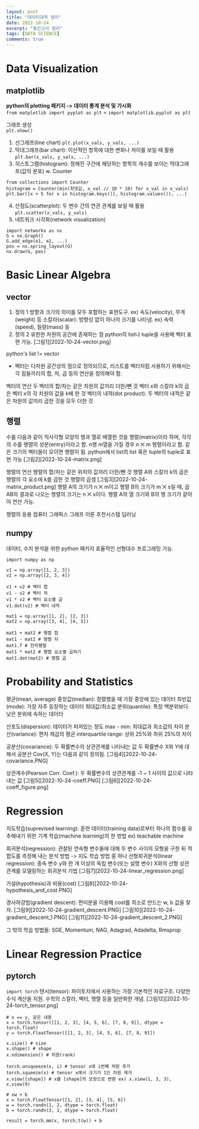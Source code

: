 ```yaml
---
layout: post
title: "데이터과학 정리"
date: 2022-10-24
excerpt: "중간고사 정리"
tags: [DATA SCIENCE]
comments: true
---
```


# Data Visualization
## matplotlib
**python의 plotting 패키지 -> 데이터 통계 분석 및 가시화**  
`from matplotlib import pyplot as plt` = `import matplotlib.pyplot as plt`  
  
그래프 생성  
`plt.show()`
1. 선그래프(line chart)
`plt.plot(x_vals, y_vals, ...)`  
2. 막대그래프(bar chart): 이산적인 항목에 대한 변화나 차이를 보일 때 활용
`plt.bar(x_vals, y_vals, ...)`  
3. 히스토그램(histogram): 정해진 구간에 해당하는 항목의 개수를 보이는 막대그래프(값의 분포)
w. Counter
```
from collections import Counter
histogram = Counter(min(최댓값, x_val // 10 * 10) for x_val in x_vals)
plt.bar([x + 5 for x in histogram.keys()], histogram.values()), ...)
```  
4. 산점도(scatterplot): 두 변수 간의 연관 관계를 보일 때 활용
`plt.scatter(x_vals, y_vals)`  
5. 네트워크 시각화(network visualization)
```
import networkx as nx
G = nx.Graph()
G.add_edge(e1, e2, ...)
pos = nx.spring_layout(G)
nx.draw(G, pos)
```  

# Basic Linear Algebra
## vector
1. 정의 1
방향과 크기의 의미를 모두 포함하는 표현도구. ex) 속도(velocity), 무게(weight) 등
스칼라(scalar): 방향성 없이 하나의 크기를 나타냄. ex) 속력(speed), 질량(mass) 등
2. 정의 2
유한한 차원의 공간에 존재하는 점
python의 list나 tuple을 사용해 벡터 표현 가능.
[그림1][2022-10-24-vector.png]

python's list != vector
* 벡터는 다차원 공간상의 점으로 정의되므로, 리스트를 벡터처럼 사용하기 위해서는 각 점들끼리의 합, 차, 곱 등의 연산을 정의해야 함.

벡터의 연산
두 벡터의 합/차는 같은 차원의 값끼리 더한/뺀 것
벡터 x와 스칼라 k의 곱은 벡터 x의 각 차원의 값을 k배 한 것
벡터의 내적(dot product): 두 벡터의 내적은 같은 차원의 값끼리 곱한 것을 모두 더한 것

## 행렬
수를 다음과 같이 직사각형 모양의 행과 열로 배열한 것을 행렬(matrix)이라 하며, 각각의 수를 행렬의 성분(entry)이라고 함.
n행 m열을 가질 경우 n ⨉ m 행렬이라고 함.
같은 크기의 벡터들이 모이면 행렬이 됨.
python에서 list의 list 혹은 tuple의 tuple로 표현 가능
[그림2][2022-10-24-matrix.png]

행렬의 연산
행렬의 합/차는 같은 위치의 값끼리 더한/뺀 것
행렬 A와 스칼라 k의 곱은 행렬의 각 요소에 k를 곱한 것
행렬의 곱셈
[그림3][2022-10-24-matrix_product.png]
행렬 A의 크기가 n ⨉ m이고 행렬 B의 크기가 m ⨉ s일 때, 곱 AB의 결과로 나오는 행렬의 크기는 n ⨉ s이다. 행렬 A의 열 크기와 B의 행 크기가 같아야 연산 가능.

행렬의 응용
컴퓨터 그래픽스
그래프 이론
추천시스템
딥러닝

## numpy
데이터, 수치 분석을 위한 python 패키지 효율적인 선형대수 프로그래밍 가능.
```
import numpy as np

v1 = np.array([1, 2, 3])
v2 = np.array([2, 3, 4])

v1 + v2 # 벡터 합
v1 - v2 # 벡터 차
v1 * v2 # 벡터 요소별 곱
v1.dot(v2) # 벡터 내적

mat1 = np.array([1, 2], [2, 3])
mat2 = np.array([3, 4], [4, 5])

mat1 + mat2 # 행렬 합
mat1 - mat2 # 행렬 차
mat1.T # 전치행렬
mat1 * mat2 # 행렬 요소별 곱하기
mat1.dot(mat2) # 행렬 곱
```  

# Probability and Statistics
평균(mean, average)
중앙값(median): 정렬했을 때 가장 중앙에 있는 데이터
최빈값(mode): 가장 자주 등장하는 데이터
최대값/최소값
분위(quantile): 특정 백분위보다 낮은 분위에 속하는 데이터

산포도(dispersion): 데이터가 퍼져있는 정도
max - min: 최대값과 최소값의 차이
분산(variance): 편차 제곱의 평균
interquartile range: 상위 25%와 하위 25%의 차이

공분산(covariance): 두 확률변수의 상관관계를 나타내는 값
두 확률변수 X와 Y에 대해서 공분산 Cov(X, Y)는 다음과 같이 정의됨.
[그림4][2022-10-24-covariance.PNG]

상관계수(Pearson Corr. Coef.): 두 확률변수의 상관관계를 -1 ~ 1 사이의 값으로 나타내는 값
[그림5][2022-10-24-coeff.PNG]
[그림6][2022-10-24-coeff_figure.png]

# Regression
지도학습(suprevised learning): 훈련 데이터(training data)로부터 하나의 함수를 유추해내기 위한 기계 학습(machine learning)의 한 방법 ex) teachable machine

회귀분석(regression): 관찰된 연속형 변수들에 대해 두 변수 사이의 모형을 구한 뒤 적합도를 측정해 내는 분석 방법 -> 지도 학습 방법 중 하나
선형회귀분석(linear regression): 종속 변수 y와 한 개 이상의 독립 변수(또는 설명 변수) X와의 선형 상관 관계를 모델링하는 회귀분석 기법
[그림7][2022-10-24-linear_regression.png]

가설(hypothesis)과 비용(cost)
[그림8][2022-10-24-hypothesis_and_cost.PNG]

경사하강법(gradient descent): 편미분을 이용해 cost를 최소로 만드는 w, b 값을 찾자.
[그림9][2022-10-24-gradient_descent.PNG]
[그림10][2022-10-24-gradient_descent_1.PNG]
[그림11][2022-10-24-gradient_descent_2.PNG]

그 밖의 학습 방법들: SGE, Momentum, NAG, Adagrad, Adadelta, Rmsprop

# Linear Regression Practice
## pytorch
`import torch`
텐서(tensor): 파이토치에서 사용하는 가장 기본적인 자료구조. 다양한 수식 계산을 지원. 수학의 스칼라, 벡터, 행렬 등을 일반화한 개념.
[그림12][2022-10-24-torch_tensor.png]
```
# x == y, 같은 내용
x = torch.tensor([[1, 2, 3], [4, 5, 6], [7, 8, 9]], dtype = torch.float)
y = torch.FloatTensor([[1, 2, 3], [4, 5, 6], [7, 8, 9]])

x.size() # size
x.shape() # shape
x.ndimension() # 차원(rank)

torch.unsqueeze(x, i) # tensor x에 i번째 차원 추가
torch.squeeze(x) # tensor x에서 크기가 1인 차원 제거
x.view([shape]) # x를 [shape]의 모양으로 변환 ex) x.view(1, 3, 3), x.view(9)

# xw + b
x = torch.FloatTensor([1, 2], [3, 4], [5, 6])
w = torch.randn(1, 2, dtype = torch.float)
b = torch.randn(3, 1, dtype = torch.float)

result = torch.mm(x, torch.t(w)) + b

